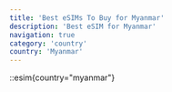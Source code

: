```yaml
---
title: 'Best eSIMs To Buy for Myanmar'
description: 'Best eSIM for Myanmar'
navigation: true
category: 'country'
country: 'Myanmar'
---
```


::esim{country="myanmar"}
